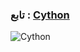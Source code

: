 
### تابع : [Cython](https://t.me/Cython2) ###

![Cython](https://te.legra.ph/file/b1486b098dfd61bff6277.jpg)
